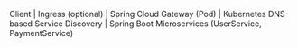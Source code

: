 Client
  |
Ingress (optional)
  |
Spring Cloud Gateway (Pod)
  |
Kubernetes DNS-based Service Discovery
  |
Spring Boot Microservices (UserService, PaymentService)

